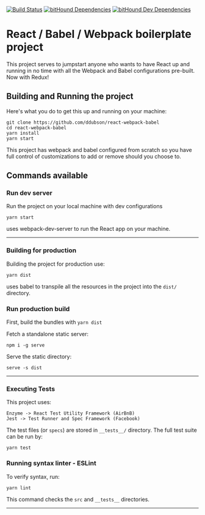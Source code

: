 [![Build Status](https://travis-ci.org/ddubson/react-webpack-babel.svg?branch=master)](https://travis-ci.org/ddubson/react-webpack-babel)
[![bitHound Dependencies](https://www.bithound.io/github/ddubson/react-webpack-babel/badges/dependencies.svg)](https://www.bithound.io/github/ddubson/react-webpack-babel/master/dependencies/npm)
[![bitHound Dev Dependencies](https://www.bithound.io/github/ddubson/react-webpack-babel/badges/devDependencies.svg)](https://www.bithound.io/github/ddubson/react-webpack-babel/master/dependencies/npm)

# React / Babel / Webpack boilerplate project

This project serves to jumpstart anyone who wants to have React up and running in no time with all the Webpack and Babel configurations pre-built. 
Now with Redux!


## Building and Running the project

Here's what you do to get this up and running on your machine:

```
git clone https://github.com/ddubson/react-webpack-babel
cd react-webpack-babel
yarn install
yarn start
```

This project has webpack and babel configured from scratch so you have full control of customizations to add or remove should you choose to.

## Commands available


### Run dev server

Run the project on your local machine with dev configurations

`yarn start`

uses webpack-dev-server to run the React app on your machine.

---

### Building for production

Building the project for production use:

`yarn dist`

uses babel to transpile all the resources in the project into the `dist/` directory.

### Run production build

First, build the bundles with `yarn dist`

Fetch a standalone static server:

```
npm i -g serve
```

Serve the static directory:

```
serve -s dist
```

---

### Executing Tests

This project uses:

```
Enzyme -> React Test Utility Framework (AirBnB)
Jest -> Test Runner and Spec Framework (Facebook)
```

The test files (or `specs`) are stored in `__tests__/` directory. The full test suite can be run by:

`yarn test`

### Running syntax linter - ESLint

To verify syntax, run:

`yarn lint`

This command checks the `src` and `__tests__` directories.

---
